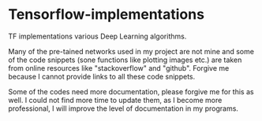 # Tensorflow-implementations

TF implementations various Deep Learning algorithms.

Many of the pre-tained networks used in my project are not mine and some of the code snippets (sone functions like plotting images etc.) are taken from online resources like "stackoverflow" and "github". Forgive me because I cannot provide links to all these code snippets.

Some of the codes need more documentation, please forgive me for this as well. I could not find more time to update them, as I become more professional, I will improve the level of documentation in my programs.
